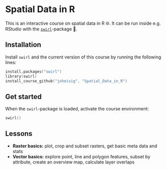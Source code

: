 # Spatial Data in R

This is an interactive course on spatial data in R :globe_with_meridians:. It can be run inside e.g. RStudio with the [`swirl`](https://github.com/swirldev)-package 🌌.

## Installation

Install `swirl` and the current version of this course by running the following lines:

```s
install.packages("swirl")
library(swirl)
install_course_github("joheisig", "Spatial_Data_in_R")
```

## Get started

When the `swirl`-package is loaded, activate the course environment:

```s
swirl()
```

## Lessons
* <b>Raster basics:</b> plot, crop and subset rasters, get basic meta data and stats 
* <b>Vector basics:</b> explore point, line and polygon features, subset by attribute, create an overview map, calculate layer overlaps
